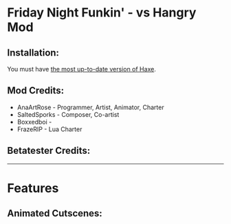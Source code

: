 # Friday Night Funkin' - vs Hangry Mod


## Installation:
You must have [the most up-to-date version of Haxe](https://haxe.org/download/).

## Mod Credits:
* AnaArtRose - Programmer, Artist, Animator, Charter
* SaltedSporks - Composer, Co-artist
* Boxxedboi - 
* FrazeRIP - Lua Charter

## Betatester Credits:

_____________________________________

# Features

## Animated Cutscenes:

![]()


